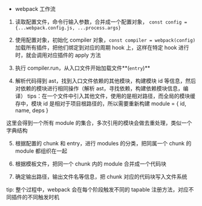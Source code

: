 - webpack 工作流

1. 读取配置文件，命令行输入参数，合并成一个配置对象， `const config = {...webpack.config.js, ...process.args}`

2. 使用配置对象，初始化 compiler 对象，`const compiler = webpack(config)`
   加载所有插件，把他们绑定到对应的周期 hook 上，这样在特定 hook 进行时，就会调用对应插件的 apply 方法

3. 执行 compiler.run，从入口文件开始加载文件**(`entry`)**

4. 解析代码得到 ast，找到入口文件依赖的其他模块，构建模块 id 等信息，然后对依赖的模块进行相同操作（解析 ast，寻找依赖，构建依赖模块信息，编译）
   tips：在一个文件中引入其他文件，使用的是相对路径，而全局的模块缓存中，模块 id 是相对于项目根路径的，所以需要重新构建
   module = { id, name, deps }

这里会得到一个所有 module 的集合，多次引用的模块会做去重处理，类似一个字典结构

5. 根据配置的 chunk 和 entry，进行 modules 的分类，把同属一个 chunk 的 module 都组织在一起

6. 根据模板文件，把同一个 chunk 内的 module 合并成一个代码块

7. 确定输出路径，输出文件名等信息，把 chunk 对应的代码块写入文件系统

tip: 整个过程中，webpack 会在每个阶段触发不同的 tapable 注册方法，对应不同插件的不同触发时机
